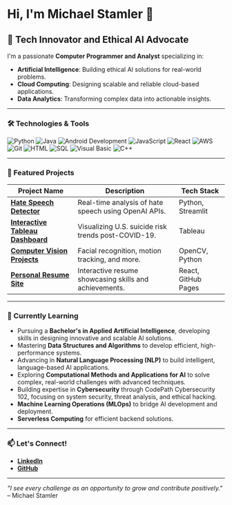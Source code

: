 # Hi, I'm Michael Stamler 👋

## 🌟 Tech Innovator and Ethical AI Advocate

I'm a passionate **Computer Programmer and Analyst** specializing in:
- **Artificial Intelligence**: Building ethical AI solutions for real-world problems.
- **Cloud Computing**: Designing scalable and reliable cloud-based applications.
- **Data Analytics**: Transforming complex data into actionable insights.

---

### 🛠️ Technologies & Tools
![Python](https://img.shields.io/badge/-Python-3776AB?style=flat-square&logo=python&logoColor=white)
![Java](https://img.shields.io/badge/-Java-007396?style=flat-square&logo=java&logoColor=white)
![Android Development](https://img.shields.io/badge/-Android%20Development-3DDC84?style=flat-square&logo=android&logoColor=white)
![JavaScript](https://img.shields.io/badge/-JavaScript-F7DF1E?style=flat-square&logo=javascript&logoColor=black)
![React](https://img.shields.io/badge/-React-61DAFB?style=flat-square&logo=react&logoColor=black)
![AWS](https://img.shields.io/badge/-AWS-FF9900?style=flat-square&logo=amazon-aws&logoColor=white)
![Git](https://img.shields.io/badge/-Git-F05032?style=flat-square&logo=git&logoColor=white)
![HTML](https://img.shields.io/badge/-HTML5-E34F26?style=flat-square&logo=html5&logoColor=white)
![SQL](https://img.shields.io/badge/-SQL-4479A1?style=flat-square&logo=postgresql&logoColor=white)
![Visual Basic](https://img.shields.io/badge/-Visual%20Basic-5C2D91?style=flat-square&logo=dot-net&logoColor=white)
![C++](https://img.shields.io/badge/-C++-00599C?style=flat-square&logo=cplusplus&logoColor=white)


---

### 🚀 Featured Projects
| Project Name | Description | Tech Stack |
|--------------|-------------|------------|
| **[Hate Speech Detector](https://hatespeech-detection.streamlit.app/)** | Real-time analysis of hate speech using OpenAI APIs. | Python, Streamlit |
| **[Interactive Tableau Dashboard](https://public.tableau.com/views/ModelingU_S_SuicideRateRisk1/Main?:language=en-US&:display_count=n&:origin=viz_share_link)** | Visualizing U.S. suicide risk trends post-COVID-19. | Tableau |
| **[Computer Vision Projects](https://github.com/MSTAM-MDC/opencv)** | Facial recognition, motion tracking, and more. | OpenCV, Python |
| **[Personal Resume Site](https://mstam-mdc.github.io/)** | Interactive resume showcasing skills and achievements. | React, GitHub Pages |

---

### 🌱 Currently Learning
- Pursuing a **Bachelor's in Applied Artificial Intelligence**, developing skills in designing innovative and scalable AI solutions.
- Mastering **Data Structures and Algorithms** to develop efficient, high-performance systems.
- Advancing in **Natural Language Processing (NLP)** to build intelligent, language-based AI applications.
- Exploring **Computational Methods and Applications for AI** to solve complex, real-world challenges with advanced techniques.
- Building expertise in **Cybersecurity** through CodePath Cybersecurity 102, focusing on system security, threat analysis, and ethical hacking.
- **Machine Learning Operations (MLOps)** to bridge AI development and deployment.
- **Serverless Computing** for efficient backend solutions.

---

### 📫 Let's Connect!
- **[LinkedIn](https://linkedin.com/in/michael-stamler)**
- **[GitHub](https://github.com/mstam-mdc)**

---

_"I see every challenge as an opportunity to grow and contribute positively."_ – Michael Stamler


<!--
**MSTAM-MDC/MSTAM-MDC** is a ✨ _special_ ✨ repository because its `README.md` (this file) appears on your GitHub profile.

Here are some ideas to get you started:

- 🔭 I’m currently working on ...
- 🌱 I’m currently learning ...
- 👯 I’m looking to collaborate on ...
- 🤔 I’m looking for help with ...
- 💬 Ask me about ...
- 📫 How to reach me: ...
- 😄 Pronouns: ...
- ⚡ Fun fact: ...
-->
